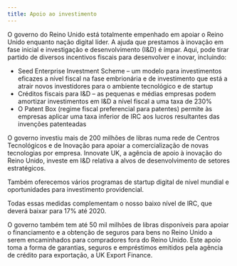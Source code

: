 ```yaml
---
title: Apoio ao investimento 
---
```


O governo do Reino Unido está totalmente empenhado em apoiar o Reino Unido enquanto nação digital líder. 
A ajuda que prestamos à inovação em fase inicial e investigação e desenvolvimento (I&D) é ímpar. Aqui, pode tirar partido de diversos incentivos fiscais para desenvolver e inovar, incluindo:
 
- Seed Enterprise Investment Scheme – um modelo para investimentos eficazes a nível fiscal na fase embrionária e de investimento que está a atrair novos investidores para o ambiente tecnológico e de startup
- Créditos fiscais para I&D – as pequenas e médias empresas podem amortizar investimentos em I&D a nível fiscal a uma taxa de 230%
- O Patent Box (regime fiscal preferencial para patentes) permite às empresas aplicar uma taxa inferior de IRC aos lucros resultantes das invenções patenteadas

O governo investiu mais de 200 milhões de libras numa rede de Centros Tecnológicos e de Inovação para apoiar a comercialização de novas tecnologias por empresa. Innovate UK, a agência de apoio à inovação do Reino Unido, investe em I&D relativa a alvos de desenvolvimento de setores estratégicos.

Também oferecemos vários programas de startup digital de nível mundial e oportunidades para investimento providencial. 

Todas essas medidas complementam o nosso baixo nível de IRC, que deverá baixar para 17% até 2020.

O governo também tem até 50 mil milhões de libras disponíveis para apoiar o financiamento e a obtenção de seguros para bens no Reino Unido a serem encaminhados para compradores fora do Reino Unido. Este apoio toma a forma de garantias, seguros e empréstimos emitidos pela agência de crédito para exportação, a UK Export Finance.